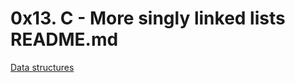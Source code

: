 # 0x13. C - More singly linked lists README.md

[Data structures](https://alx-intranet.hbtn.io/concepts/120)
